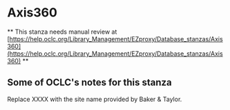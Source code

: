 # Axis360
** This stanza needs manual review at [https://help.oclc.org/Library_Management/EZproxy/Database_stanzas/Axis360](https://help.oclc.org/Library_Management/EZproxy/Database_stanzas/Axis360) **

## Some of OCLC's notes for this stanza

Replace XXXX with the site name provided by Baker &amp; Taylor.

&nbsp;

&nbsp;
